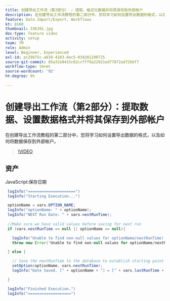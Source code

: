 ```yaml
---
title: 创建导出工作流（第2部分） — 提取、格式化数据并将其保存到外部帐户
description: 在创建导出工作流教程的第二部分中，您将学习如何设置导出数据的格式，以及如何将数据保存到外部帐户。
feature: Data Import/Export, Workflows
kt: 8160
thumbnail: 336391.jpg
doc-type: feature video
activity: setup
team: TM
role: Admin
level: Beginner, Experienced
exl-id: ac29b75c-a838-4183-8ec5-034281290725
source-git-commit: 85a32e0415c02ccfff9a22021ed77872ad726bf7
workflow-type: tm+mt
source-wordcount: '92'
ht-degree: 0%

---
```


# 创建导出工作流（第2部分）：提取数据、设置数据格式并将其保存到外部帐户

在创建导出工作流教程的第二部分中，您将学习如何设置导出数据的格式，以及如何将数据保存到外部帐户。

>[!VIDEO](https://video.tv.adobe.com/v/336391?quality=12)

## 资产

JavaScript:保存日期

```java
 logInfo("=====================")
 logInfo("Starting Execution...")

 optionName = vars.OPTION_NAME;
 logInfo("optionName: " + optionName);
 logInfo("NEXT Run Date: " + vars.nextRunTime);
 
 //Make sure we have valid values before saving for next run
 if (vars.nextRunTime == null || optionName == null){

   logInfo("Unable to find non-null values for optionName/nextRunTime! Throwing Error.")
   throw new Error('Unable to find non-null values for optionName/nextRunTime!  Ending Execution.');

 } else {

   // Save the nextRunTime to the database to establish starting point for next run.
   setOption(optionName, vars.nextRunTime);
   logInfo("Date Saved. [" + optionName + "] = [" + vars.lastRunTime + "]")

 }

 logInfo("Finished Execution.") 
 logInfo("===================")
```

